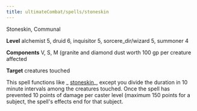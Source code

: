 ```yaml
---
title: ultimateCombat/spells/stoneskin
---
```

Stoneskin, Communal

**Level** alchemist 5, druid 6, inquisitor 5, sorcere_dir/wizard 5, summoner 4

**Components** V, S, M (granite and diamond dust worth 100 gp per creature affected

**Target** creatures touched

This spell functions like _ [stoneskin](spell_dir/stoneskin#_stoneskin)_, except you divide the duration in 10 minute intervals among the creatures touched. Once the spell has prevented 10 points of damage per caster level (maximum 150 points for a subject, the spell's effects end for that subject.

